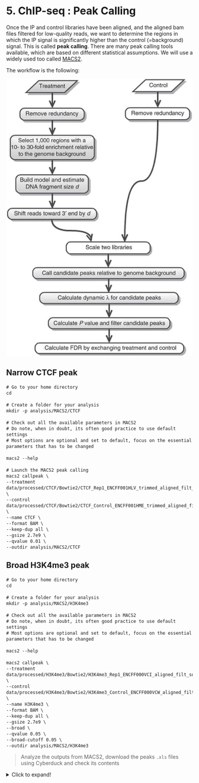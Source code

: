 # 5. ChIP-seq : Peak Calling

Once the IP and control libraries have been aligned, and the aligned bam files filtered for low-quality reads, we want to determine the regions in which the IP signal is significantly higher than the control (=background) signal. This is called **peak calling**. There are many peak calling tools available, which are based on different statistical assumptions. We will use a widely used too called [MACS2](https://github.com/jsh58/MACS).

The workflow is the following:

![Workflow macs2](./macs_workflow.png)

## Narrow CTCF peak

```
# Go to your home directory
cd 

# Create a folder for your analysis
mkdir -p analysis/MACS2/CTCF

# Check out all the available parameters in MACS2
# Do note, when in doubt, its often good practice to use default settings
# Most options are optional and set to default, focus on the essential parameters that has to be changed

macs2 --help

# Launch the MACS2 peak calling
macs2 callpeak \
--treatment data/processed/CTCF/Bowtie2/CTCF_Rep1_ENCFF001HLV_trimmed_aligned_filt_sort_nodup.bam \
--control data/processed/CTCF/Bowtie2/CTCF_Control_ENCFF001HME_trimmed_aligned_filt_sort_nodup.bam \
--name CTCF \
--format BAM \
--keep-dup all \
--gsize 2.7e9 \
--qvalue 0.01 \
--outdir analysis/MACS2/CTCF
```

## Broad H3K4me3 peak

```
# Go to your home directory
cd 

# Create a folder for your analysis
mkdir -p analysis/MACS2/H3K4me3

# Check out all the available parameters in MACS2
# Do note, when in doubt, its often good practice to use default settings
# Most options are optional and set to default, focus on the essential parameters that has to be changed

macs2 --help

macs2 callpeak \
--treatment data/processed/H3K4me3/Bowtie2/H3K4me3_Rep1_ENCFF000VCI_aligned_filt_sort_nodup.bam \
--control data/processed/H3K4me3/Bowtie2/H3K4me3_Control_ENCFF000VCW_aligned_filt_sort_nodup.bam \
--name H3K4me3 \
--format BAM \
--keep-dup all \
--gsize 2.7e9 \
--broad \
--qvalue 0.05 \
--broad-cutoff 0.05 \
--outdir analysis/MACS2/H3K4me3

```

> Analyze the outputs from MACS2, download the peaks `.xls` files using Cyberduck and check its contents


<details>
  <summary>Click to expand!</summary>
  
  ## Heading
  1. A numbered
  2. list
     * With some
     * Sub bullets
</details>